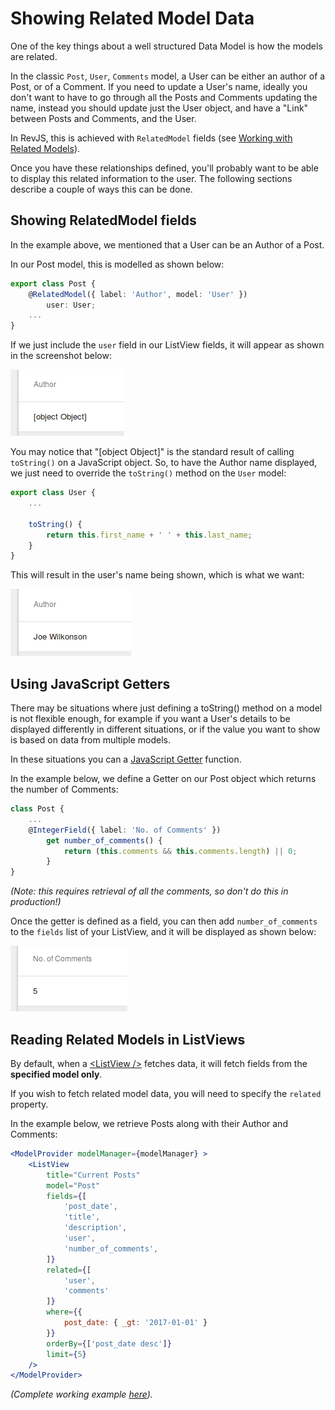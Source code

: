 
# Showing Related Model Data

One of the key things about a well structured Data Model is how the models
are related.

In the classic `Post`, `User`, `Comments` model, a User can be
either an author of a Post, or of a Comment. If you need to update a User's
name, ideally you don't want to have to go through all the Posts and Comments
updating the name, instead you should update just the User object, and 
have a "Link" between Posts and Comments, and the User.

In RevJS, this is achieved with `RelatedModel` fields (see
[Working with Related Models](../using_models/related_data.md)).

Once you have these relationships defined, you'll probably want to be able to
display this related information to the user. The following sections
describe a couple of ways this can be done.

## Showing RelatedModel fields

In the example above, we mentioned that a User can be an Author of a Post.

In our Post model, this is modelled as shown below:

```ts
export class Post {
    @RelatedModel({ label: 'Author', model: 'User' })
        user: User;
    ...
}
```

If we just include the `user` field in our ListView fields, it will
appear as shown in the screenshot below:

![Default rendering of a RelatedModel field](../img/ui-relatedmodel-default.png)

You may notice that "[object Object]" is the standard result of calling
`toString()` on a JavaScript object. So, to have the Author name displayed,
we just need to override the `toString()` method on the `User` model:

```ts
export class User {
    ...

    toString() {
        return this.first_name + ' ' + this.last_name;
    }
}
```

This will result in the user's name being shown, which is what we want:

![Rendering of a RelatedModel field with toString() defined](../img/ui-relatedmodel-tostring.png)

## Using JavaScript Getters

There may be situations where just defining a toString() method on a model is
not flexible enough, for example if you want a User's details to be displayed
differently in different situations, or if the value you want to show is based
on data from multiple models.

In these situations you can a
[JavaScript Getter](https://developer.mozilla.org/en-US/docs/Web/JavaScript/Reference/Functions/get)
function.

In the example below, we define a Getter on our Post object which returns
the number of Comments:

```ts
class Post {
    ...
    @IntegerField({ label: 'No. of Comments' })
        get number_of_comments() {
            return (this.comments && this.comments.length) || 0;
        }
}
```

*(Note: this requires retrieval of all the comments, so don't do this in
production!)*

Once the getter is defined as a field, you can then add `number_of_comments` to
the `fields` list of your ListView, and it will be displayed as shown below:

![Rendering of a RelatedModel field with a getter defined](../img/ui-relatedmodel-getter.png)

## Reading Related Models in ListViews

By default, when a [&lt;ListView /&gt;](/api/rev-ui/interfaces/ilistviewprops.html)
fetches data, it will fetch fields from the **specified model only**.

If you wish to fetch related model data, you will need to specify the `related`
property.

In the example below, we retrieve Posts along with their Author and Comments:

```jsx
<ModelProvider modelManager={modelManager} >
    <ListView
        title="Current Posts"
        model="Post"
        fields={[
            'post_date',
            'title',
            'description',
            'user',
            'number_of_comments',
        ]}
        related={[
            'user',
            'comments'
        ]}
        where={{
            post_date: { _gt: '2017-01-01' }
        }}
        orderBy={['post_date desc']}
        limit={5}
    />
</ModelProvider>
```

*(Complete working example
[here](https://github.com/RevJS/revjs/blob/master/packages/examples/src/creating_a_ui/related_data/related_data.tsx)).*
